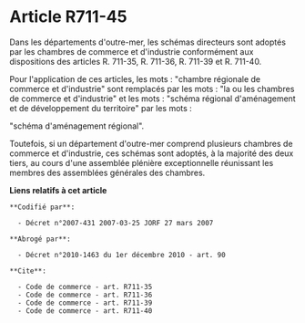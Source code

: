 # Article R711-45

Dans les départements d'outre-mer, les schémas directeurs sont adoptés par les chambres de commerce et d'industrie
conformément aux dispositions des articles R. 711-35, R. 711-36, R. 711-39 et R. 711-40.

Pour l'application de ces articles, les mots : "chambre régionale de commerce et d'industrie" sont remplacés par les mots :
"la ou les chambres de commerce et d'industrie" et les mots : "schéma régional d'aménagement et de développement du
territoire" par les mots :

"schéma d'aménagement régional".

Toutefois, si un département d'outre-mer comprend plusieurs chambres de commerce et d'industrie, ces schémas sont adoptés, à
la majorité des deux tiers, au cours d'une assemblée plénière exceptionnelle réunissant les membres des assemblées générales
des chambres.

**Liens relatifs à cet article**

	**Codifié par**:

	  - Décret n°2007-431 2007-03-25 JORF 27 mars 2007

	**Abrogé par**:

	  - Décret n°2010-1463 du 1er décembre 2010 - art. 90

	**Cite**:

	  - Code de commerce - art. R711-35
	  - Code de commerce - art. R711-36
	  - Code de commerce - art. R711-39
	  - Code de commerce - art. R711-40
